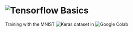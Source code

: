 # ![Tensorflow](https://img.shields.io/badge/TensorFlow-FF6F00?style=for-the-badge&logo=TensorFlow&logoColor=white) Basics
Training with the MNIST ![Keras](https://img.shields.io/badge/Keras-D00000?style=for-the-badge&logo=Keras&logoColor=white) dataset in ![Google Colab](https://img.shields.io/badge/Google_Colab-F9AB00?style=for-the-badge&logo=Google_Colab&logoColor=white)
